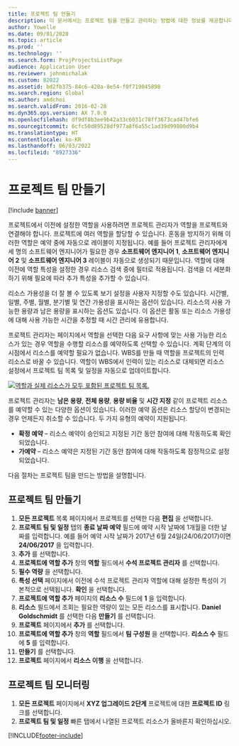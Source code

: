 ```yaml
---
title: 프로젝트 팀 만들기
description: 이 문서에서는 프로젝트 팀을 만들고 관리하는 방법에 대한 정보를 제공합니다.
author: Yowelle
ms.date: 09/01/2020
ms.topic: article
ms.prod: ''
ms.technology: ''
ms.search.form: ProjProjectsListPage
audience: Application User
ms.reviewer: johnmichalak
ms.custom: 82022
ms.assetid: bd2fb375-84c6-428a-8e54-f0f719045898
ms.search.region: Global
ms.author: andchoi
ms.search.validFrom: 2016-02-28
ms.dyn365.ops.version: AX 7.0.0
ms.openlocfilehash: df9df8b3ee9b42a33c6031c78ff3673cad47bfe6
ms.sourcegitcommit: 6cfc50d89528df977a8f6a55c1ad39d99800d9b4
ms.translationtype: HT
ms.contentlocale: ko-KR
ms.lasthandoff: 06/03/2022
ms.locfileid: "8927336"
---
```

# <a name="create-a-project-team"></a>프로젝트 팀 만들기

[!include [banner](../includes/banner.md)]

프로젝트에서 이전에 설정한 역할을 사용하려면 프로젝트 관리자가 역할을 프로젝트와 연결해야 합니다. 프로젝트에 여러 역할을 할당할 수 있습니다. 혼동을 방지하기 위해 이러한 역할은 예약 중에 자동으로 레이블이 지정됩니다. 예를 들어 프로젝트 관리자에게 세 명의 소프트웨어 엔지니어가 필요한 경우 **소프트웨어 엔지니어 1**, **소프트웨어 엔지니어 2** 및 **소프트웨어 엔지니어 3** 레이블이 자동으로 생성되기 때문입니다. 역할에 대해 이전에 역할 특성을 설정한 경우 리소스 검색 중에 필터로 적용됩니다. 검색을 더 세분화하기 위해 필요에 따라 추가 특성을 추가할 수 있습니다.

리소스 가용성을 더 잘 볼 수 있도록 보기 설정을 사용자 지정할 수도 있습니다. 시간별, 일별, 주별, 월별, 분기별 및 연간 가용성을 표시하는 옵션이 있습니다. 리소스의 사용 가능한 용량과 남은 용량을 표시하는 옵션도 있습니다. 이 옵션은 활동 또는 리소스 가용성에 대해 사용 가능한 시간을 추정할 때 시간 관리에 유용합니다.

프로젝트 관리자는 페이지에서 역할을 선택한 다음 요구 사항에 맞는 사용 가능한 리소스가 있는 경우 역할을 수행할 리소스를 예약하도록 선택할 수 있습니다. 계획 단계의 이 시점에서 리소스를 예약할 필요가 없습니다. WBS를 만들 때 역할을 프로젝트의 인력 리소스로 바꿀 수 있습니다. 역할이 WBS에서 인력이 있는 리소스로 대체되면 리소스 설정에서 프로젝트 팀 목록 및 일정을 자동으로 업데이트합니다.

[![역할과 실제 리소스가 모두 포함된 프로젝트 팀 목록.](./media/projectresourcing03-1024x368.jpg)](./media/projectresourcing03.jpg) 

프로젝트 관리자는 **남은 용량**, **전체 용량**, **용량 비율** 및 **시간 지정** 같이 프로젝트 리소스를 예약할 수 있는 다양한 옵션이 있습니다. 이러한 예약 옵션은 리소스 할당이 변경되는 경우 언제든지 취소할 수 있습니다. 두 가지 유형의 예약이 지원됩니다.

- **확정 예약** – 리소스 예약이 승인되고 지정된 기간 동안 참여에 대해 작동하도록 확인되었습니다.
- **가예약** – 리소스 예약은 지정된 기간 동안 참여에 대해 작동하도록 잠정적으로 설정되었습니다.

다음 절차는 프로젝트 팀을 만드는 방법을 설명합니다.

## <a name="create-a-project-team"></a>프로젝트 팀 만들기

1. **모든 프로젝트** 목록 페이지에서 프로젝트를 선택한 다음 **편집** 을 선택합니다.
2. **프로젝트 팀 및 일정** 탭의 **종료 날짜 예약** 필드에 예약 시작 날짜에 1개월을 더한 날짜를 입력합니다. 예를 들어 예약 시작 날짜가 2017년 6월 24일(24/06/2017)이면 **24/06/2017** 을 입력합니다.
3. **추가** 를 선택합니다.
4. **프로젝트에 역할 추가** 창의 **역할** 필드에서 **수석 프로젝트 관리자** 를 선택합니다.
5. **필수 역량** 을 선택합니다.
6. **특성 선택** 페이지에서 이전에 수석 프로젝트 관리자 역할에 대해 설정한 특성이 기본적으로 선택됩니다. **확인** 을 선택합니다.
7. **프로젝트에 역할 추가** 페이지의 **리소스 수** 필드에 **1** 을 입력합니다.
8. **리소스** 필드에서 조회는 필요한 역량이 있는 모든 리소스를 표시합니다. **Daniel Goldschmidt** 를 선택한 다음 **만들기** 를 선택합니다.
9. **프로젝트** 페이지에서 **추가** 를 선택합니다.
10. **프로젝트에 역할 추가** 창의 **역할** 필드에서 **팀 구성원** 을 선택합니다. **리소스 수** 필드에 **5** 를 입력합니다.
11. **만들기** 를 선택합니다.
12. **프로젝트** 페이지에서 **리소스 이행** 을 선택합니다.

## <a name="monitor-project-teams"></a>프로젝트 팀 모니터링
1. **모든 프로젝트** 페이지에서 **XYZ 업그레이드 2단계** 프로젝트에 대한 **프로젝트 ID** 링크를 선택합니다.
2. **프로젝트 팀 및 일정** 빠른 탭에서 나열된 프로젝트 리소스가 올바른지 확인하십시오.


[!INCLUDE[footer-include](../includes/footer-banner.md)]